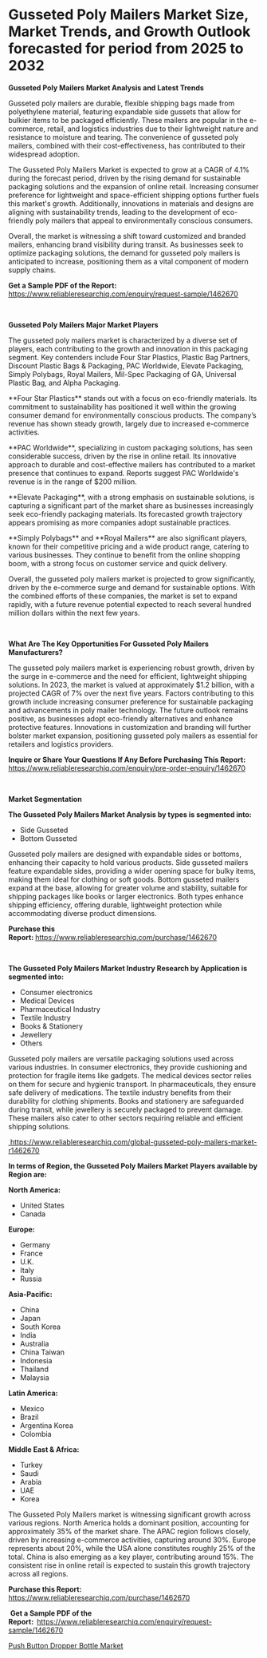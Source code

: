 <p><h1>Gusseted Poly Mailers Market Size, Market Trends, and Growth Outlook forecasted for period from 2025 to 2032</h1></p><p><strong>Gusseted Poly Mailers Market Analysis and Latest Trends</strong></p>
<p><p>Gusseted poly mailers are durable, flexible shipping bags made from polyethylene material, featuring expandable side gussets that allow for bulkier items to be packaged efficiently. These mailers are popular in the e-commerce, retail, and logistics industries due to their lightweight nature and resistance to moisture and tearing. The convenience of gusseted poly mailers, combined with their cost-effectiveness, has contributed to their widespread adoption.</p><p>The Gusseted Poly Mailers Market is expected to grow at a CAGR of 4.1% during the forecast period, driven by the rising demand for sustainable packaging solutions and the expansion of online retail. Increasing consumer preference for lightweight and space-efficient shipping options further fuels this market's growth. Additionally, innovations in materials and designs are aligning with sustainability trends, leading to the development of eco-friendly poly mailers that appeal to environmentally conscious consumers.</p><p>Overall, the market is witnessing a shift toward customized and branded mailers, enhancing brand visibility during transit. As businesses seek to optimize packaging solutions, the demand for gusseted poly mailers is anticipated to increase, positioning them as a vital component of modern supply chains.</p></p>
<p><strong>Get a Sample PDF of the Report:&nbsp;</strong> <a href="https://www.reliableresearchiq.com/enquiry/request-sample/1462670?utm_campaign=3136&utm_medium=2&utm_source=Github&utm_content=ia&utm_term=08032025&utm_id=gusseted-poly-mailers">https://www.reliableresearchiq.com/enquiry/request-sample/1462670</a></p>
<p>&nbsp;</p>
<p><strong>Gusseted Poly Mailers Major Market Players</strong></p>
<p><p>The gusseted poly mailers market is characterized by a diverse set of players, each contributing to the growth and innovation in this packaging segment. Key contenders include Four Star Plastics, Plastic Bag Partners, Discount Plastic Bags & Packaging, PAC Worldwide, Elevate Packaging, Simply Polybags, Royal Mailers, Mil-Spec Packaging of GA, Universal Plastic Bag, and Alpha Packaging.</p><p>**Four Star Plastics** stands out with a focus on eco-friendly materials. Its commitment to sustainability has positioned it well within the growing consumer demand for environmentally conscious products. The company’s revenue has shown steady growth, largely due to increased e-commerce activities.</p><p>**PAC Worldwide**, specializing in custom packaging solutions, has seen considerable success, driven by the rise in online retail. Its innovative approach to durable and cost-effective mailers has contributed to a market presence that continues to expand. Reports suggest PAC Worldwide's revenue is in the range of $200 million.</p><p>**Elevate Packaging**, with a strong emphasis on sustainable solutions, is capturing a significant part of the market share as businesses increasingly seek eco-friendly packaging materials. Its forecasted growth trajectory appears promising as more companies adopt sustainable practices.</p><p>**Simply Polybags** and **Royal Mailers** are also significant players, known for their competitive pricing and a wide product range, catering to various businesses. They continue to benefit from the online shopping boom, with a strong focus on customer service and quick delivery.</p><p>Overall, the gusseted poly mailers market is projected to grow significantly, driven by the e-commerce surge and demand for sustainable options. With the combined efforts of these companies, the market is set to expand rapidly, with a future revenue potential expected to reach several hundred million dollars within the next few years.</p></p>
<p>&nbsp;</p>
<p><strong>What Are The Key Opportunities For Gusseted Poly Mailers Manufacturers?</strong></p>
<p><p>The gusseted poly mailers market is experiencing robust growth, driven by the surge in e-commerce and the need for efficient, lightweight shipping solutions. In 2023, the market is valued at approximately $1.2 billion, with a projected CAGR of 7% over the next five years. Factors contributing to this growth include increasing consumer preference for sustainable packaging and advancements in poly mailer technology. The future outlook remains positive, as businesses adopt eco-friendly alternatives and enhance protective features. Innovations in customization and branding will further bolster market expansion, positioning gusseted poly mailers as essential for retailers and logistics providers.</p></p>
<p><strong>Inquire or Share Your Questions If Any Before Purchasing This Report:</strong> <a href="https://www.reliableresearchiq.com/enquiry/pre-order-enquiry/1462670?utm_campaign=3136&utm_medium=2&utm_source=Github&utm_content=ia&utm_term=08032025&utm_id=gusseted-poly-mailers">https://www.reliableresearchiq.com/enquiry/pre-order-enquiry/1462670</a></p>
<p>&nbsp;</p>
<p><strong>Market Segmentation</strong></p>
<p><strong>The Gusseted Poly Mailers Market Analysis by types is segmented into:</strong></p>
<p><ul><li>Side Gusseted</li><li>Bottom Gusseted</li></ul></p>
<p><p>Gusseted poly mailers are designed with expandable sides or bottoms, enhancing their capacity to hold various products. Side gusseted mailers feature expandable sides, providing a wider opening space for bulky items, making them ideal for clothing or soft goods. Bottom gusseted mailers expand at the base, allowing for greater volume and stability, suitable for shipping packages like books or larger electronics. Both types enhance shipping efficiency, offering durable, lightweight protection while accommodating diverse product dimensions.</p></p>
<p><strong>Purchase this Report:&nbsp;</strong><a href="https://www.reliableresearchiq.com/purchase/1462670?utm_campaign=3136&utm_medium=2&utm_source=Github&utm_content=ia&utm_term=08032025&utm_id=gusseted-poly-mailers">https://www.reliableresearchiq.com/purchase/1462670</a></p>
<p>&nbsp;</p>
<p><strong>The Gusseted Poly Mailers Market Industry Research by Application is segmented into:</strong></p>
<p><ul><li>Consumer electronics</li><li>Medical Devices</li><li>Pharmaceutical Industry</li><li>Textile Industry</li><li>Books & Stationery</li><li>Jewellery</li><li>Others</li></ul></p>
<p><p>Gusseted poly mailers are versatile packaging solutions used across various industries. In consumer electronics, they provide cushioning and protection for fragile items like gadgets. The medical devices sector relies on them for secure and hygienic transport. In pharmaceuticals, they ensure safe delivery of medications. The textile industry benefits from their durability for clothing shipments. Books and stationery are safeguarded during transit, while jewellery is securely packaged to prevent damage. These mailers also cater to other sectors requiring reliable and efficient shipping solutions.</p></p>
<p><a href="https://www.reliableresearchiq.com/global-gusseted-poly-mailers-market-r1462670?utm_campaign=3136&utm_medium=2&utm_source=Github&utm_content=ia&utm_term=08032025&utm_id=gusseted-poly-mailers">&nbsp;https://www.reliableresearchiq.com/global-gusseted-poly-mailers-market-r1462670</a></p>
<p><strong>In terms of Region, the Gusseted Poly Mailers Market Players available by Region are:</strong></p>
<p>
    <p> <strong> North America: </strong>
        <ul>
            <li>United States</li>
            <li>Canada</li>
        </ul>
        </p> 
    <p> <strong> Europe: </strong>
        <ul>
            <li>Germany</li>
            <li>France</li>
            <li>U.K.</li>
            <li>Italy</li>
            <li>Russia</li>
        </ul>
        </p> 
    <p> <strong> Asia-Pacific: </strong>
        <ul>
            <li>China</li>
            <li>Japan</li>
            <li>South Korea</li>
            <li>India</li>
            <li>Australia</li>
            <li>China Taiwan</li>
            <li>Indonesia</li>
            <li>Thailand</li>
            <li>Malaysia</li>
        </ul>
        </p> 
    <p> <strong> Latin America: </strong>
        <ul>
            <li>Mexico</li>
            <li>Brazil</li>
            <li>Argentina Korea</li>
            <li>Colombia</li>
        </ul>
        </p> 
    <p> <strong> Middle East & Africa: </strong>
        <ul>
            <li>Turkey</li>
            <li>Saudi</li>
            <li>Arabia</li>
            <li>UAE</li>
            <li>Korea</li>
        </ul>
    </p>
    </p>
<p><p>The Gusseted Poly Mailers market is witnessing significant growth across various regions. North America holds a dominant position, accounting for approximately 35% of the market share. The APAC region follows closely, driven by increasing e-commerce activities, capturing around 30%. Europe represents about 20%, while the USA alone constitutes roughly 25% of the total. China is also emerging as a key player, contributing around 15%. The consistent rise in online retail is expected to sustain this growth trajectory across all regions.</p></p>
<p><strong>Purchase this Report: </strong><a href="https://www.reliableresearchiq.com/purchase/1462670?utm_campaign=3136&utm_medium=2&utm_source=Github&utm_content=ia&utm_term=08032025&utm_id=gusseted-poly-mailers">https://www.reliableresearchiq.com/purchase/1462670</a></p>
<p>&nbsp;<strong>Get a Sample PDF of the Report:&nbsp;&nbsp;</strong><a href="https://www.reliableresearchiq.com/enquiry/request-sample/1462670?utm_campaign=3136&utm_medium=2&utm_source=Github&utm_content=ia&utm_term=08032025&utm_id=gusseted-poly-mailers">https://www.reliableresearchiq.com/enquiry/request-sample/1462670</a></p>
<p><strong></strong></p>
<p><p><a href="https://github.com/elodielamto06/Market-Research-Report-List-1/blob/main/push-button-dropper-bottle-market.md?utm_campaign=3136&utm_medium=2&utm_source=Github&utm_content=ia&utm_term=08032025&utm_id=gusseted-poly-mailers">Push Button Dropper Bottle Market</a></p></p>